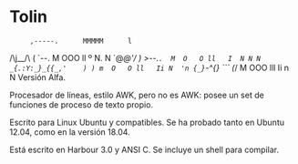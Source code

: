 # Tolin

         ,-----.      MMMMM      l
   /\j__/\  (  \`--.    M   OOO  ll   º  N.  N
   \`@_@'/  _)  >--.`.  M  O   O ll   I  N N N
  _{.:Y:_}_{{_,'    ) ) m  O   O ll   Ii N  'n
 {_}`-^{_} ```     (_/  M   OOO   lll Ii n   N  Versión Alfa.


Procesador de líneas, estilo AWK, pero no es AWK: posee un set de funciones de proceso de texto propio.

Escrito para Linux Ubuntu y compatibles. Se ha probado tanto en Ubuntu 12.04, como en la versión 18.04.

Está escrito en Harbour 3.0 y ANSI C. Se incluye un shell para compilar.
